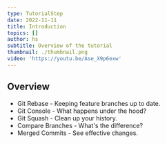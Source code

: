 ```yaml
---
type: TutorialStep
date: 2022-11-11
title: Introduction
topics: []
author: hs
subtitle: Overview of the tutorial
thumbnail: ./thumbnail.png
video: 'https://youtu.be/Ase_X9p6exw'
---
```


## Overview

- Git Rebase - Keeping feature branches up to date.
- Git Console - What happens under the hood?
- Git Squash - Clean up your history.
- Compare Branches - What's the difference?
- Merged Commits - See effective changes.
